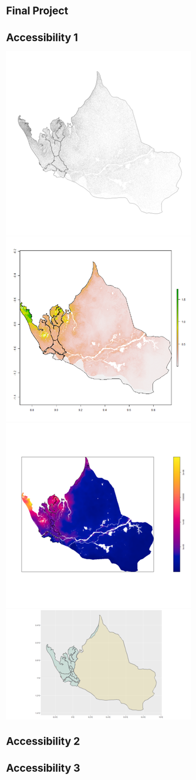 # Final Project

# Accessibility 1
![](point_file.png)
![](sm_pop20.png)
![](subpolys.png)
![](urban_area.png)
# Accessibility 2

# Accessibility 3
